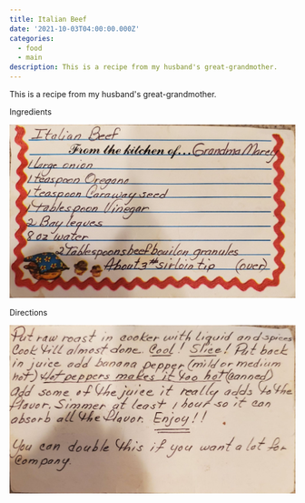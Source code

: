```yaml
---
title: Italian Beef
date: '2021-10-03T04:00:00.000Z'
categories:
  - food
  - main
description: This is a recipe from my husband's great-grandmother.
---
```

This is a recipe from my husband's great-grandmother.

Ingredients

![](/assets/images/italian_beef_recipe_1.jpg)

Directions

![](/assets/images/italian_beef_recipe_2.jpg)
